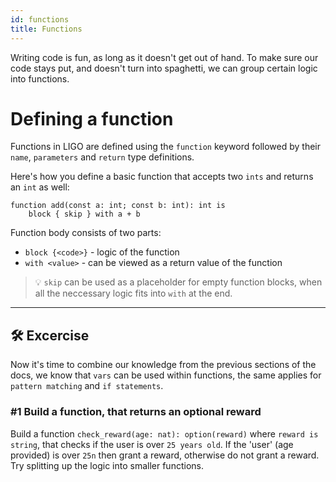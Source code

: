 ```yaml
---
id: functions
title: Functions
---
```


Writing code is fun, as long as it doesn't get out of hand. To make sure our code stays put, and doesn't turn into spaghetti, we can group certain logic into functions.

# Defining a function

Functions in LIGO are defined using the `function` keyword followed by their `name`, `parameters` and `return` type definitions.

Here's how you define a basic function that accepts two `ints` and returns an `int` as well:

<!--DOCUSAURUS_CODE_TABS-->
<!--Pascaligo-->
```pascaligo
function add(const a: int; const b: int): int is 
    block { skip } with a + b
```
<!--END_DOCUSAURUS_CODE_TABS-->


Function body consists of two parts:

- `block {<code>}` - logic of the function
- `with <value>` - can be viewed as a return value of the function

> 💡 `skip` can be used as a placeholder for empty function blocks, when all the neccessary logic fits into `with` at the end.


---

## 🛠 Excercise

Now it's time to combine our knowledge from the previous sections of the docs, we know that `vars` can be used within functions, the same applies for `pattern matching` and `if statements`. 

### #1 Build a function, that returns an optional reward

Build a function `check_reward(age: nat): option(reward)` where `reward is string`, that checks if the user is over `25 years old`. If the 'user' (age provided) is over `25n` then grant a reward, otherwise do not grant a reward. Try splitting up the logic into smaller functions.